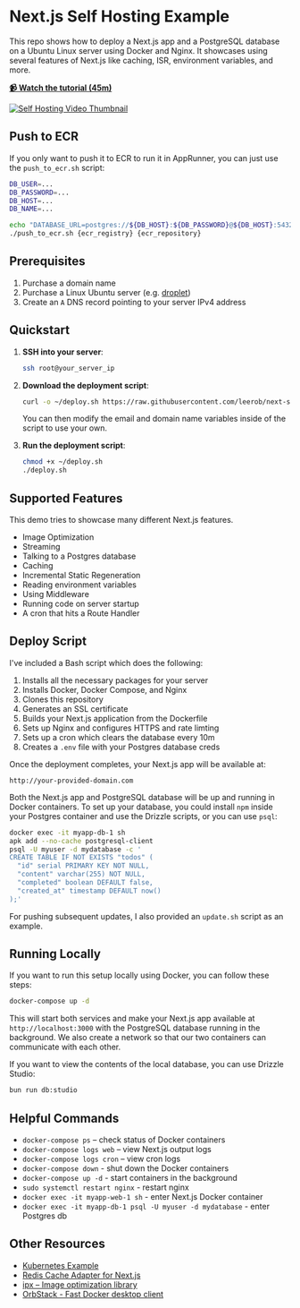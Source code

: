 # Next.js Self Hosting Example

This repo shows how to deploy a Next.js app and a PostgreSQL database on a Ubuntu Linux server using Docker and Nginx. It showcases using several features of Next.js like caching, ISR, environment variables, and more.

[**📹 Watch the tutorial (45m)**](https://www.youtube.com/watch?v=sIVL4JMqRfc)

[![Self Hosting Video Thumbnail](https://img.youtube.com/vi/sIVL4JMqRfc/0.jpg)](https://www.youtube.com/watch?v=sIVL4JMqRfc)

## Push to ECR
If you only want to push it to ECR to run it in AppRunner, you can just use the `push_to_ecr.sh` script:
```sh
DB_USER=...
DB_PASSWORD=...
DB_HOST=...
DB_NAME=...

echo "DATABASE_URL=postgres://${DB_HOST}:${DB_PASSWORD}@${DB_HOST}:5432/${DB_NAME}" >> .env
./push_to_ecr.sh {ecr_registry} {ecr_repository}
```

## Prerequisites

1. Purchase a domain name
2. Purchase a Linux Ubuntu server (e.g. [droplet](https://www.digitalocean.com/products/droplets))
3. Create an `A` DNS record pointing to your server IPv4 address

## Quickstart

1. **SSH into your server**:

   ```bash
   ssh root@your_server_ip
   ```

2. **Download the deployment script**:

   ```bash
   curl -o ~/deploy.sh https://raw.githubusercontent.com/leerob/next-self-host/main/deploy.sh
   ```

   You can then modify the email and domain name variables inside of the script to use your own.

3. **Run the deployment script**:

   ```bash
   chmod +x ~/deploy.sh
   ./deploy.sh
   ```

## Supported Features

This demo tries to showcase many different Next.js features.

- Image Optimization
- Streaming
- Talking to a Postgres database
- Caching
- Incremental Static Regeneration
- Reading environment variables
- Using Middleware
- Running code on server startup
- A cron that hits a Route Handler

## Deploy Script

I've included a Bash script which does the following:

1. Installs all the necessary packages for your server
1. Installs Docker, Docker Compose, and Nginx
1. Clones this repository
1. Generates an SSL certificate
1. Builds your Next.js application from the Dockerfile
1. Sets up Nginx and configures HTTPS and rate limting
1. Sets up a cron which clears the database every 10m
1. Creates a `.env` file with your Postgres database creds

Once the deployment completes, your Next.js app will be available at:

```
http://your-provided-domain.com
```

Both the Next.js app and PostgreSQL database will be up and running in Docker containers. To set up your database, you could install `npm` inside your Postgres container and use the Drizzle scripts, or you can use `psql`:

```bash
docker exec -it myapp-db-1 sh
apk add --no-cache postgresql-client
psql -U myuser -d mydatabase -c '
CREATE TABLE IF NOT EXISTS "todos" (
  "id" serial PRIMARY KEY NOT NULL,
  "content" varchar(255) NOT NULL,
  "completed" boolean DEFAULT false,
  "created_at" timestamp DEFAULT now()
);'
```

For pushing subsequent updates, I also provided an `update.sh` script as an example.

## Running Locally

If you want to run this setup locally using Docker, you can follow these steps:

```bash
docker-compose up -d
```

This will start both services and make your Next.js app available at `http://localhost:3000` with the PostgreSQL database running in the background. We also create a network so that our two containers can communicate with each other.

If you want to view the contents of the local database, you can use Drizzle Studio:

```bash
bun run db:studio
```

## Helpful Commands

- `docker-compose ps` – check status of Docker containers
- `docker-compose logs web` – view Next.js output logs
- `docker-compose logs cron` – view cron logs
- `docker-compose down` - shut down the Docker containers
- `docker-compose up -d` - start containers in the background
- `sudo systemctl restart nginx` - restart nginx
- `docker exec -it myapp-web-1 sh` - enter Next.js Docker container
- `docker exec -it myapp-db-1 psql -U myuser -d mydatabase` - enter Postgres db

## Other Resources

- [Kubernetes Example](https://github.com/ezeparziale/nextjs-k8s)
- [Redis Cache Adapter for Next.js](https://github.com/vercel/next.js/tree/canary/examples/cache-handler-redis)
- [ipx – Image optimization library](https://github.com/unjs/ipx)
- [OrbStack - Fast Docker desktop client](https://orbstack.dev/)
